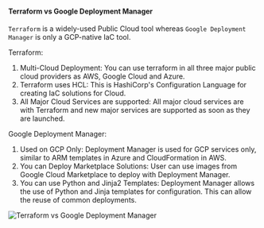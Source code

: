 #### Terraform vs Google Deployment Manager

`Terraform` is a widely-used Public Cloud tool whereas `Google Deployment Manager` is only a GCP-native IaC tool.

Terraform:
1. Multi-Cloud Deployment: You can use terraform in all three major public cloud providers as AWS, Google Cloud and Azure.
2. Terraform uses HCL: This is HashiCorp's Configuration Language for creating IaC solutions for Cloud.
3. All Major Cloud Services are supported: All major cloud services are with Terraform and new major services are supported as soon as they are launched.

Google Deployment Manager:
1. Used on GCP Only: Deployment Manager is used for GCP services only, similar to ARM templates in Azure and CloudFormation in AWS.
2. You can Deploy Marketplace Solutions: User can use images from Google Cloud Marketplace to deploy with Deployment Manager.
3. You can use Python and Jinja2 Templates: Deployment Manager allows the use of Python and Jinja templates for configuration. This can allow the reuse of common deployments.

![Terraform vs Google Deployment Manager](/images/TerraformVsDeployMgr.jpg)
